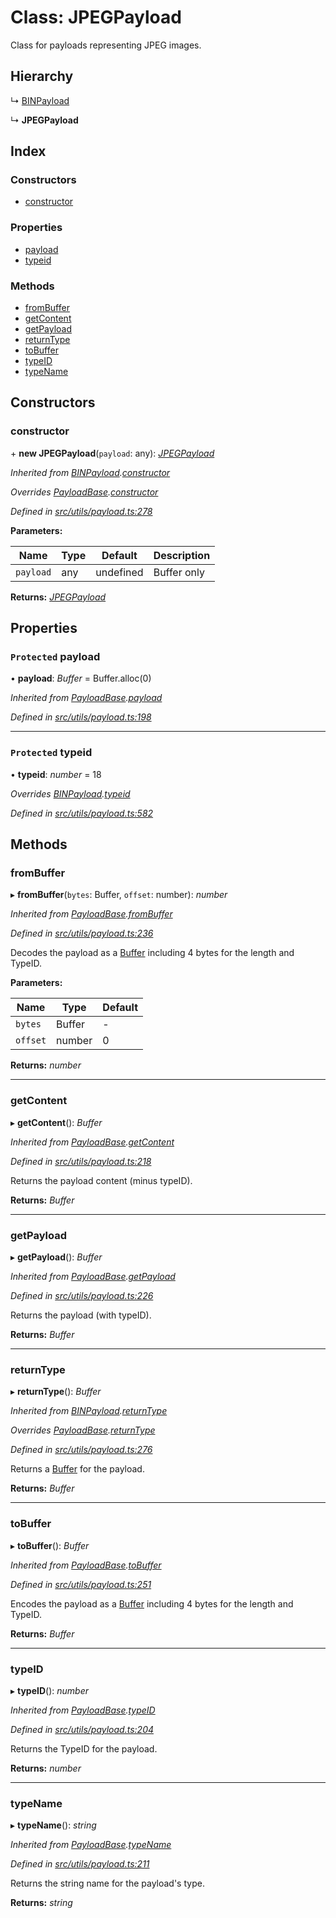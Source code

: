# Class: JPEGPayload

Class for payloads representing JPEG images.

## Hierarchy

↳ [BINPayload](utils_payload.binpayload)

↳ **JPEGPayload**

## Index

### Constructors

- [constructor](utils_payload.jpegpayload#constructor)

### Properties

- [payload](utils_payload.jpegpayload#protected-payload)
- [typeid](utils_payload.jpegpayload#protected-typeid)

### Methods

- [fromBuffer](utils_payload.jpegpayload#frombuffer)
- [getContent](utils_payload.jpegpayload#getcontent)
- [getPayload](utils_payload.jpegpayload#getpayload)
- [returnType](utils_payload.jpegpayload#returntype)
- [toBuffer](utils_payload.jpegpayload#tobuffer)
- [typeID](utils_payload.jpegpayload#typeid)
- [typeName](utils_payload.jpegpayload#typename)

## Constructors

### constructor

\+ **new JPEGPayload**(`payload`: any): _[JPEGPayload](utils_payload.jpegpayload)_

_Inherited from [BINPayload](utils_payload.binpayload).[constructor](utils_payload.binpayload#constructor)_

_Overrides [PayloadBase](utils_payload.payloadbase).[constructor](utils_payload.payloadbase#constructor)_

_Defined in [src/utils/payload.ts:278](https://github.com/chain4travel/caminojs/blob/3883166/src/utils/payload.ts#L278)_

**Parameters:**

| Name      | Type | Default   | Description |
| --------- | ---- | --------- | ----------- |
| `payload` | any  | undefined | Buffer only |

**Returns:** _[JPEGPayload](utils_payload.jpegpayload)_

## Properties

### `Protected` payload

• **payload**: _Buffer_ = Buffer.alloc(0)

_Inherited from [PayloadBase](utils_payload.payloadbase).[payload](utils_payload.payloadbase#protected-payload)_

_Defined in [src/utils/payload.ts:198](https://github.com/chain4travel/caminojs/blob/3883166/src/utils/payload.ts#L198)_

---

### `Protected` typeid

• **typeid**: _number_ = 18

_Overrides [BINPayload](utils_payload.binpayload).[typeid](utils_payload.binpayload#protected-typeid)_

_Defined in [src/utils/payload.ts:582](https://github.com/chain4travel/caminojs/blob/3883166/src/utils/payload.ts#L582)_

## Methods

### fromBuffer

▸ **fromBuffer**(`bytes`: Buffer, `offset`: number): _number_

_Inherited from [PayloadBase](utils_payload.payloadbase).[fromBuffer](utils_payload.payloadbase#frombuffer)_

_Defined in [src/utils/payload.ts:236](https://github.com/chain4travel/caminojs/blob/3883166/src/utils/payload.ts#L236)_

Decodes the payload as a [Buffer](https://github.com/feross/buffer) including 4 bytes for the length and TypeID.

**Parameters:**

| Name     | Type   | Default |
| -------- | ------ | ------- |
| `bytes`  | Buffer | -       |
| `offset` | number | 0       |

**Returns:** _number_

---

### getContent

▸ **getContent**(): _Buffer_

_Inherited from [PayloadBase](utils_payload.payloadbase).[getContent](utils_payload.payloadbase#getcontent)_

_Defined in [src/utils/payload.ts:218](https://github.com/chain4travel/caminojs/blob/3883166/src/utils/payload.ts#L218)_

Returns the payload content (minus typeID).

**Returns:** _Buffer_

---

### getPayload

▸ **getPayload**(): _Buffer_

_Inherited from [PayloadBase](utils_payload.payloadbase).[getPayload](utils_payload.payloadbase#getpayload)_

_Defined in [src/utils/payload.ts:226](https://github.com/chain4travel/caminojs/blob/3883166/src/utils/payload.ts#L226)_

Returns the payload (with typeID).

**Returns:** _Buffer_

---

### returnType

▸ **returnType**(): _Buffer_

_Inherited from [BINPayload](utils_payload.binpayload).[returnType](utils_payload.binpayload#returntype)_

_Overrides [PayloadBase](utils_payload.payloadbase).[returnType](utils_payload.payloadbase#abstract-returntype)_

_Defined in [src/utils/payload.ts:276](https://github.com/chain4travel/caminojs/blob/3883166/src/utils/payload.ts#L276)_

Returns a [Buffer](https://github.com/feross/buffer) for the payload.

**Returns:** _Buffer_

---

### toBuffer

▸ **toBuffer**(): _Buffer_

_Inherited from [PayloadBase](utils_payload.payloadbase).[toBuffer](utils_payload.payloadbase#tobuffer)_

_Defined in [src/utils/payload.ts:251](https://github.com/chain4travel/caminojs/blob/3883166/src/utils/payload.ts#L251)_

Encodes the payload as a [Buffer](https://github.com/feross/buffer) including 4 bytes for the length and TypeID.

**Returns:** _Buffer_

---

### typeID

▸ **typeID**(): _number_

_Inherited from [PayloadBase](utils_payload.payloadbase).[typeID](utils_payload.payloadbase#typeid)_

_Defined in [src/utils/payload.ts:204](https://github.com/chain4travel/caminojs/blob/3883166/src/utils/payload.ts#L204)_

Returns the TypeID for the payload.

**Returns:** _number_

---

### typeName

▸ **typeName**(): _string_

_Inherited from [PayloadBase](utils_payload.payloadbase).[typeName](utils_payload.payloadbase#typename)_

_Defined in [src/utils/payload.ts:211](https://github.com/chain4travel/caminojs/blob/3883166/src/utils/payload.ts#L211)_

Returns the string name for the payload's type.

**Returns:** _string_
